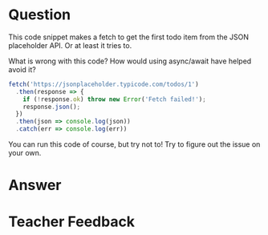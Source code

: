 # Question

This code snippet makes a fetch to get the first todo item from the JSON placeholder API. Or at least it tries to.

What is wrong with this code? How would using async/await have helped avoid it?

```js
fetch('https://jsonplaceholder.typicode.com/todos/1')
  .then(response => {
    if (!response.ok) throw new Error('Fetch failed!');
    response.json();
  })
  .then(json => console.log(json))
  .catch(err => console.log(err))
```

You can run this code of course, but try not to! Try to figure out the issue on your own.

# Answer


# Teacher Feedback